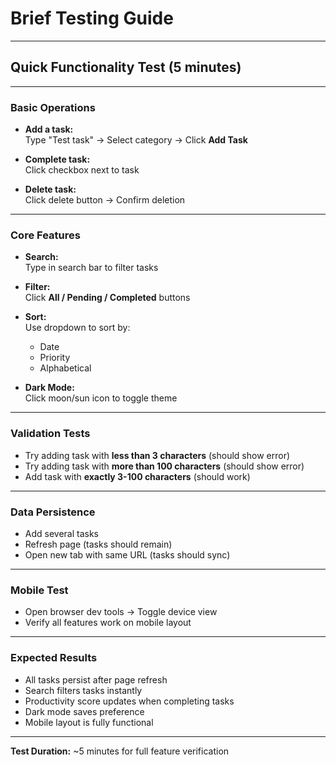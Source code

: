 # Brief Testing Guide

---

## Quick Functionality Test (5 minutes)

---

### Basic Operations

- **Add a task:**  
  Type "Test task" → Select category → Click **Add Task**

- **Complete task:**  
  Click checkbox next to task

- **Delete task:**  
  Click delete button → Confirm deletion

---

### Core Features

- **Search:**  
  Type in search bar to filter tasks

- **Filter:**  
  Click **All / Pending / Completed** buttons

- **Sort:**  
  Use dropdown to sort by:
  - Date
  - Priority
  - Alphabetical

- **Dark Mode:**  
  Click moon/sun icon to toggle theme

---

### Validation Tests

- Try adding task with **less than 3 characters** (should show error)
- Try adding task with **more than 100 characters** (should show error)
- Add task with **exactly 3-100 characters** (should work)

---

### Data Persistence

- Add several tasks
- Refresh page (tasks should remain)
- Open new tab with same URL (tasks should sync)

---

### Mobile Test

- Open browser dev tools → Toggle device view
- Verify all features work on mobile layout

---

### Expected Results

- All tasks persist after page refresh
- Search filters tasks instantly
- Productivity score updates when completing tasks
- Dark mode saves preference
- Mobile layout is fully functional

---

**Test Duration:** ~5 minutes for full feature verification
